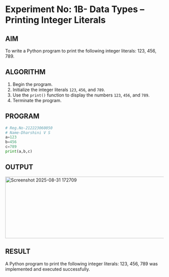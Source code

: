 # Experiment No: 1B- Data Types – Printing Integer Literals

## AIM  
To write a Python program to print the following integer literals: 123, 456, 789.

## ALGORITHM  
1. Begin the program.  
2. Initialize the integer literals `123`, `456`, and `789`.  
3. Use the `print()` function to display the numbers `123`, `456`, and `789`.  
4. Terminate the program.

## PROGRAM
```python
# Reg.No-212223060050
# Name-Dharshini V S
a=123
b=456
c=789
print(a,b,c)

```

## OUTPUT
<img width="943" height="195" alt="Screenshot 2025-08-31 172709" src="https://github.com/user-attachments/assets/2084703d-3179-4dda-9122-ff2058e77a87" />


## RESULT
A Python program to print the following integer literals: 123, 456, 789 was implemented and executed successfully.

